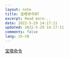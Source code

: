 ```yaml
---
layout: note
title: 宝塔命令BT
excerpt: Read more...
date: 2022-5-29 14:17:11
updated: 2022-5-29 14:17:11
comments: false
lang: zh-CN
---
```


[宝塔命令](https://www.bt.cn/btcode.html)
  